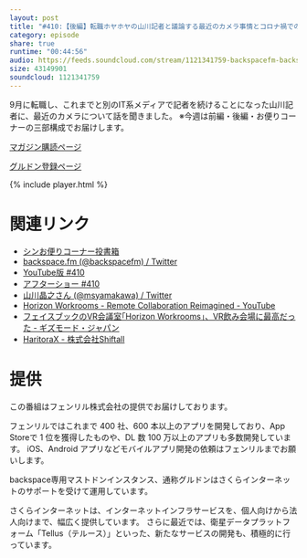 ```yaml
---
layout: post
title: "#410:【後編】転職ホヤホヤの山川記者と議論する最近のカメラ事情とコロナ禍での働き方~Workrooms編~"
category: episode
share: true
runtime: "00:44:56"
audio: https://feeds.soundcloud.com/stream/1121341759-backspacefm-backspacefm-410-2.mp3
size: 43149901
soundcloud: 1121341759
---
```


9月に転職し、これまでと別のIT系メディアで記者を続けることになった山川記者に、最近のカメラについて話を聞きました。
※今週は前編・後編・お便りコーナーの三部構成でお届けします。

[マガジン購読ページ](https://note.com/drikin/m/m55ec296b7655)

[グルドン登録ページ](https://mstdn.guru/invite/3WVHpSMr)

{% include player.html %}

# 関連リンク
* [シンお便りコーナー投書箱](https://forms.gle/NDBngfLwc3jKbLEJ6)
* [backspace.fm (@backspacefm) / Twitter](https://twitter.com/backspacefm)
* [YouTube版 #410](https://youtu.be/sdqMBNOPgiA)
* [アフターショー #410](https://note.com/backspacefm/n/ne64c7ea644e3)
* [山川晶之さん (@msyamakawa) / Twitter](https://twitter.com/msyamakawa)
* [Horizon Workrooms - Remote Collaboration Reimagined - YouTube](https://www.youtube.com/watch?v=lgj50IxRrKQ)
* [フェイスブックのVR会議室｢Horizon Workrooms｣、VR飲み会場に最高だった - ギズモード・ジャパン](https://www.gizmodo.jp/2021/08/facebook-horizon-workrooms-vr-drinking.html)
* [HaritoraX - 株式会社Shiftall](https://ja.shiftall.net/archives/product_page/haritorax/)

# 提供

この番組はフェンリル株式会社の提供でお届けしております。

フェンリルではこれまで 400 社、600 本以上のアプリを開発しており、App Storeで 1 位を獲得したものや、DL 数 100 万以上のアプリも多数開発しています。
iOS、Android アプリなどモバイルアプリ開発の依頼はフェンリルまでお願いします。

backspace専用マストドンインスタンス、通称グルドンはさくらインターネットのサポートを受けて運用しています。

さくらインターネットは、インターネットインフラサービスを、個人向けから法人向けまで、幅広く提供しています。
さらに最近では、衛星データプラットフォーム「Tellus（テルース）」といった、新たなサービスの開発も、積極的に行っています。
